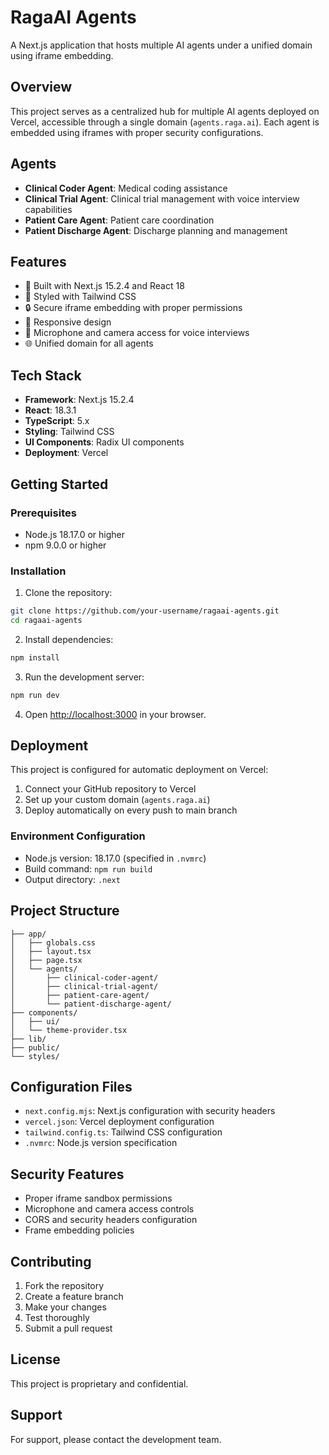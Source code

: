 # RagaAI Agents

A Next.js application that hosts multiple AI agents under a unified domain using iframe embedding.

## Overview

This project serves as a centralized hub for multiple AI agents deployed on Vercel, accessible through a single domain (`agents.raga.ai`). Each agent is embedded using iframes with proper security configurations.

## Agents

- **Clinical Coder Agent**: Medical coding assistance
- **Clinical Trial Agent**: Clinical trial management with voice interview capabilities
- **Patient Care Agent**: Patient care coordination
- **Patient Discharge Agent**: Discharge planning and management

## Features

- 🚀 Built with Next.js 15.2.4 and React 18
- 🎨 Styled with Tailwind CSS
- 🔒 Secure iframe embedding with proper permissions
- 📱 Responsive design
- 🎤 Microphone and camera access for voice interviews
- 🌐 Unified domain for all agents

## Tech Stack

- **Framework**: Next.js 15.2.4
- **React**: 18.3.1
- **TypeScript**: 5.x
- **Styling**: Tailwind CSS
- **UI Components**: Radix UI components
- **Deployment**: Vercel

## Getting Started

### Prerequisites

- Node.js 18.17.0 or higher
- npm 9.0.0 or higher

### Installation

1. Clone the repository:

```bash
git clone https://github.com/your-username/ragaai-agents.git
cd ragaai-agents
```

2. Install dependencies:

```bash
npm install
```

3. Run the development server:

```bash
npm run dev
```

4. Open [http://localhost:3000](http://localhost:3000) in your browser.

## Deployment

This project is configured for automatic deployment on Vercel:

1. Connect your GitHub repository to Vercel
2. Set up your custom domain (`agents.raga.ai`)
3. Deploy automatically on every push to main branch

### Environment Configuration

- Node.js version: 18.17.0 (specified in `.nvmrc`)
- Build command: `npm run build`
- Output directory: `.next`

## Project Structure

```
├── app/
│   ├── globals.css
│   ├── layout.tsx
│   ├── page.tsx
│   └── agents/
│       ├── clinical-coder-agent/
│       ├── clinical-trial-agent/
│       ├── patient-care-agent/
│       └── patient-discharge-agent/
├── components/
│   ├── ui/
│   └── theme-provider.tsx
├── lib/
├── public/
└── styles/
```

## Configuration Files

- `next.config.mjs`: Next.js configuration with security headers
- `vercel.json`: Vercel deployment configuration
- `tailwind.config.ts`: Tailwind CSS configuration
- `.nvmrc`: Node.js version specification

## Security Features

- Proper iframe sandbox permissions
- Microphone and camera access controls
- CORS and security headers configuration
- Frame embedding policies

## Contributing

1. Fork the repository
2. Create a feature branch
3. Make your changes
4. Test thoroughly
5. Submit a pull request

## License

This project is proprietary and confidential.

## Support

For support, please contact the development team.
